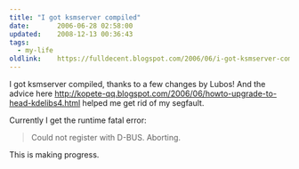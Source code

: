 ```yaml
---
title: "I got ksmserver compiled"
date:		2006-06-28 02:58:00
updated:	2008-12-13 00:36:43
tags: 
  - my-life	
oldlink:	https://fulldecent.blogspot.com/2006/06/i-got-ksmserver-compiled-thanks-to-few.html
---
```


I got ksmserver compiled, thanks to a few changes by Lubos! And the advice here http://kopete-qq.blogspot.com/2006/06/howto-upgrade-to-head-kdelibs4.html helped me get rid of my segfault.

Currently I get the runtime fatal error:

> Could not register with D-BUS. Aborting.

This is making progress.